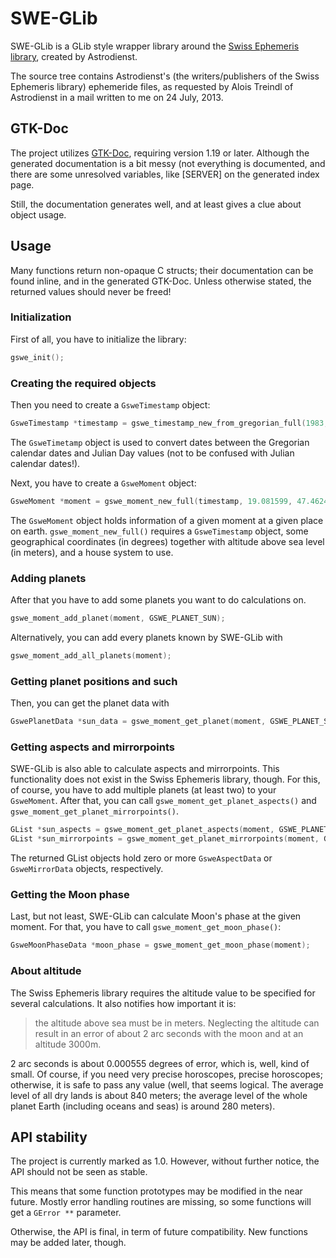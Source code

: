 # SWE-GLib

SWE-GLib is a GLib style wrapper library around the [Swiss Ephemeris library](http://www.astro.com/swisseph/), created by Astrodienst.

The source tree contains Astrodienst's (the writers/publishers of the Swiss Ephemeris library) ephemeride files, as requested by Alois Treindl of Astrodienst in a mail written to me on 24 July, 2013.

## GTK-Doc

The project utilizes [GTK-Doc](http://www.gtk.org/gtk-doc/), requiring version 1.19 or later. Although the generated documentation is a bit messy (not everything is documented, and there are some unresolved variables, like [SERVER] on the generated index page.

Still, the documentation generates well, and at least gives a clue about object usage.

## Usage

Many functions return non-opaque C structs; their documentation can be found inline, and in the generated GTK-Doc. Unless otherwise stated, the returned values should never be freed!

### Initialization

First of all, you have to initialize the library:

```c
gswe_init();
```
### Creating the required objects

Then you need to create a `GsweTimestamp` object:

```c
GsweTimestamp *timestamp = gswe_timestamp_new_from_gregorian_full(1983, 3, 7, 11, 54, 45, 0, 1.0);
```

The `GsweTimetamp` object is used to convert dates between the Gregorian calendar dates and Julian Day values (not to be confused with Julian calendar dates!).

Next, you have to create a `GsweMoment` object:

```c
GsweMoment *moment = gswe_moment_new_full(timestamp, 19.081599, 47.462485, 300.0, GSWE_HOUSE_PLACIDUS);
```

The `GsweMoment` object holds information of a given moment at a given place on earth. `gswe_moment_new_full()` requires a `GsweTimestamp` object, some geographical coordinates (in degrees) together with altitude above sea level (in meters), and a house system to use.

### Adding planets

After that you have to add some planets you want to do calculations on.

```c
gswe_moment_add_planet(moment, GSWE_PLANET_SUN);
```

Alternatively, you can add every planets known by SWE-GLib with

```c
gswe_moment_add_all_planets(moment);
```

### Getting planet positions and such

Then, you can get the planet data with

```c
GswePlanetData *sun_data = gswe_moment_get_planet(moment, GSWE_PLANET_SUN);
```

### Getting aspects and mirrorpoints

SWE-GLib is also able to calculate aspects and mirrorpoints. This functionality does not exist in the Swiss Ephemeris library, though. For this, of course, you have to add multiple planets (at least two) to your `GsweMoment`. After that, you can call `gswe_moment_get_planet_aspects()` and `gswe_moment_get_planet_mirrorpoints()`.

```c
GList *sun_aspects = gswe_moment_get_planet_aspects(moment, GSWE_PLANET_SUN);
GList *sun_mirrorpoints = gswe_moment_get_planet_mirrorpoints(moment, GSWE_PLANET_SUN);
```

The returned GList objects hold zero or more `GsweAspectData` or `GsweMirrorData` objects, respectively.

### Getting the Moon phase

Last, but not least, SWE-GLib can calculate Moon's phase at the given moment. For that, you have to call `gswe_moment_get_moon_phase()`:

```c
GsweMoonPhaseData *moon_phase = gswe_moment_get_moon_phase(moment);
```

### About altitude

The Swiss Ephemeris library requires the altitude value to be specified for several calculations. It also notifies how important it is:

> the altitude above sea must be in meters. Neglecting the altitude can result in an error of about 2 arc seconds with the moon and at an altitude 3000m.

2 arc seconds is about 0.000555 degrees of error, which is, well, kind of small. Of course, if you need very precise horoscopes, precise horoscopes; otherwise, it is safe to pass any value (well, that seems logical. The average level of all dry lands is about 840 meters; the average level of the whole planet Earth (including oceans and seas) is around 280 meters).

## API stability

The project is currently marked as 1.0. However, without further notice, the API should not be seen as stable.

This means that some function prototypes may be modified in the near future. Mostly error handling routines are missing, so some functions will get a `GError **` parameter.

Otherwise, the API is final, in term of future compatibility. New functions may be added later, though.

